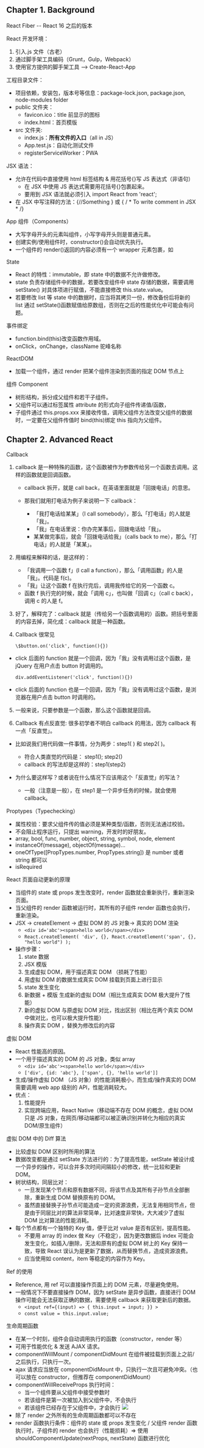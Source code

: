 ## Chapter 1. Background

React Fiber -- React 16 之后的版本

React 开发环境：

1. 引入.js 文件（古老）
2. 通过脚手架工具编码（Grunt，Gulp，Webpack）
3. 使用官方提供的脚手架工具 --> Create-React-App

工程目录文件：

- 项目依赖，安装包，版本号等信息：package-lock.json, package.json, node-modules folder
- public 文件夹：
  - favicon.ico：title 前显示的图标
  - index.html：首页模版
- src 文件夹:
  - index.js：**所有文件的入口**（all in JS）
  - App.test.js：自动化测试文件
  - registerServiceWorker：PWA

JSX 语法：

- 允许在代码中直接使用 html 标签结构 & 用花括号{}写 JS 表达式（非语句）
  - 在 JSX 中使用 JS 表达式需要用花括号{}包裹起来。
  - 要用到 JSX 语法就必须引入 import React from 'react';
- 在 JSX 中写注释的方法：{//Something } 或 { / \* To write comment in JSX \* /}

App 组件（Components）

- 大写字母开头的元素叫组件，小写字母开头则是普通元素。
- 创建实例/使用组件时，constructor()会自动优先执行。
- 一个组件的 render()返回的内容必须有一个 wrapper 元素包裹，如<div><Fragment>

State

- React 的特性：immutable，即 state 中的数据不允许做修改。
- state 负责存储组件中的数据，若要改变组件中 state 存储的数据，需要调用 setState() 对具体项进行赋值，不能直接修改 this.state.value。
- 若要修改 list 等 state 中的数据时，应当将其拷贝一份，修改备份后将新的 list 通过 setState()函数赋值给原数组，否则在之后的性能优化中可能会有问题。

事件绑定

- function.bind(this)改变函数作用域。
- onClick，onChange，className 驼峰名称

ReactDOM

- 加载一个组件，通过 render 把某个组件渲染到页面的指定 DOM 节点上

组件 Component

- 树形结构，拆分成父组件和若干子组件。
- 父组件可以通过标签属性 attribute 的形式向子组件传递值/函数，
- 子组件通过 this.props.xxx 来接收传值，调用父组件方法改变父组件的数据时，一定要在父组件传值时 bind(this)绑定 this 指向为父组件。

## Chapter 2. Advanced React

Callback

1. callback 是一种特殊的函数，这个函数被作为参数传给另一个函数去调用。这样的函数就是回调函数。

   - callback 拆开，就是 call back，在英语里面就是「回拨电话」的意思。

   - 那我们就用打电话为例子来说明一下 callback：

     - 「我打电话给某某」（I call somebody），那么「打电话」的人就是「我」。
     - 「我」在电话里说：你办完某事后，回拨电话给「我」。
     - 某某做完事后，就会「回拨电话给我」（calls back to me），那么「打电话」的人就是「某某」。

2. 用编程来解释的话，是这样的：

   - 「我调用一个函数 f」(I call a function），那么「调用函数」的人是「我」。代码是 f(c)。
   - 「我」让这个函数 f 在执行完后，调用我传给它的另一个函数 c。
   - 函数 f 执行完的时候，就会「调用 c」，也叫做「回调 c」（call c back），调用 c 的人是 f。

3. 好了，解释完了：callback 就是（传给另一个函数调用的）函数。把括号里面的内容去掉，简化成：callback 就是一种函数。

4. Callback 很常见

   `\$button.on('click', function(){})`

- click 后面的 function 就是一个回调，因为「我」没有调用过这个函数，是 jQuery 在用户点击 button 时调用的。

  `div.addEventListener('click', function(){})`

- click 后面的 function 也是一个回调，因为「我」没有调用过这个函数，是浏览器在用户点击 button 时调用的。

5. 一般来说，只要参数是一个函数，那么这个函数就是回调。

6. Callback 有点反直觉: 很多初学者不明白 callback 的用法，因为 callback 有一点「反直觉」。

- 比如说我们用代码做一件事情，分为两步：step1( ) 和 step2( )。

  - 符合人类直觉的代码是：
    step1();
    step2()
  - callback 的写法却是这样的：step1(step2)

- 为什么要这样写？或者说在什么情况下应该用这个「反直觉」的写法？
  - 一般（注意是一般），在 step1 是一个异步任务的时候，就会使用 callback。

Proptypes（Typechecking）

- 属性校验：要求父组件传的值必须是某种类型/函数，否则无法通过校验。
- 不会阻止程序运行，只提出 warning，开发时的好朋友。
- array, bool, func, number, object, string, symbol, node, element
- instanceOf(message), objectOf(message)...
- oneOfType([PropTypes.number, PropTypes.string]) 是 number 或者 string 都可以
- isRequired

React 页面自动更新的原理

- 当组件的 state 或 props 发生改变时，render 函数就会重新执行，重新渲染页面。
- 当父组件的 render 函数被运行时，其所有的子组件 render 函数也会执行，重新渲染。
- JSX -> createElement -> 虚拟 DOM 的 JS 对象-> 真实的 DOM 渲染
  - `<div id='abc'><span>hello world</span></div>`
  - `React.createElement( 'div', {}, React.createElement('span', {}, "hello world") );`
- 操作步骤：
  1. state 数据
  2. JSX 模版
  3. 生成虚拟 DOM，用于描述真实 DOM （损耗了性能）
  4. 用虚拟 DOM 的数据生成真实 DOM 挂载到页面上进行显示
  5. state 发生变化
  6. 新数据 + 模版 生成新的虚拟 DOM（相比生成真实 DOM 极大提升了性能）
  7. 新的虚拟 DOM 与原虚拟 DOM 对比，找出区别（相比在两个真实 DOM 中做对比，也可以极大提升性能）
  8. 操作真实 DOM ，替换为修改后的内容

虚拟 DOM

- React 性能高的原因。
- 一个用于描述真实的 DOM 的 JS 对象，类似 array
  - `<div id='abc'><span>hello world</span></div>`
  - `['div', {id: 'abc'}, ['span', {}, 'hello world']]`
- 生成/操作虚拟 DOM （JS 对象）的性能消耗极小，而生成/操作真实的 DOM 需要调用 web app 级别的 API，性能消耗较大。
- 优点：
  1. 性能提升
  2. 实现跨端应用，React Native（移动端不存在 DOM 的概念，虚拟 DOM 只是 JS 对象，在网页/移动端都可以被正确识别并转化为相应的真实 DOM/原生组件）

虚拟 DOM 中的 Diff 算法

- 比较虚拟 DOM 区别时所用的算法
- 数据改变都是通过 setState 方法进行的：为了提高性能，setState 被设计成一个异步的操作，可以合并多次时间间隔较小的修改，统一比较和更新 DOM。
- 树状结构，同层比对：
  - 一旦发现某个节点和原有数据不同，将该节点及其所有子孙节点全部删除，重新生成 DOM 替换原有的 DOM。
  - 虽然直接替换子孙节点可能造成一定的资源浪费，无法复用相同节点，但是由于同层比对的算法非常简单，比对速度非常快，大大减少了虚拟 DOM 比对算法的性能消耗。
- 每个节点都有一个独特的 Key 值，便于比对 value 是否有区别，提高性能。
  - 不要用 array 的 index 做 Key（不稳定），因为更改数据后 index 可能会发生变化，如插入/删除，无法和原有的虚拟 DOM 树上的 Key 保持一致，导致 React 误认为是更新了数据，从而替换节点，造成资源浪费。
  - 应当使用如 content，item 等稳定的内容作为 Key。

Ref 的使用

- Reference, 用 ref 可以直接操作页面上的 DOM 元素，尽量避免使用。
- 一般情况下不要直接操作 DOM，因为 setState 是异步函数，直接进行 DOM 操作可能会无法获取正确的数据，需要使用 callback 来获取更新后的数据。
  - `<input ref={(input) => { this.input = input; }} >`
  - `const value = this.input.value;`

生命周期函数

- 在某一个时刻，组件会自动调用执行的函数（constructor，render 等）
- 可用于性能优化 & 发送 AJAX 请求。
- componentWillMount / componentDidMount 在组件被挂载到页面上之前/之后执行，只执行一次。
- ajax 请求应当放在 componentDidMount 中，只执行一次且可避免冲突。（也可以放在 constructor，但推荐在 componentDidMount）
- componentWillReceiveProps 执行时间：
  - 当一个组件要从父组件中接受参数时
  - 若该组件是第一次被加入到父组件中，不会执行
  - 若该组件已经存在于父组件中，才会执行
    <img src="imgs/生命周期函数.png">
- 除了 render 之外所有的生命周期函数都可以不存在
- render 函数执行条件：组件的 state 或 props 发生变化 / 父组件 render 函数执行时，子组件的 render 也会执行（性能损耗）=> 使用 shouldComponentUpdate(nextProps, nextState) 函数进行优化
